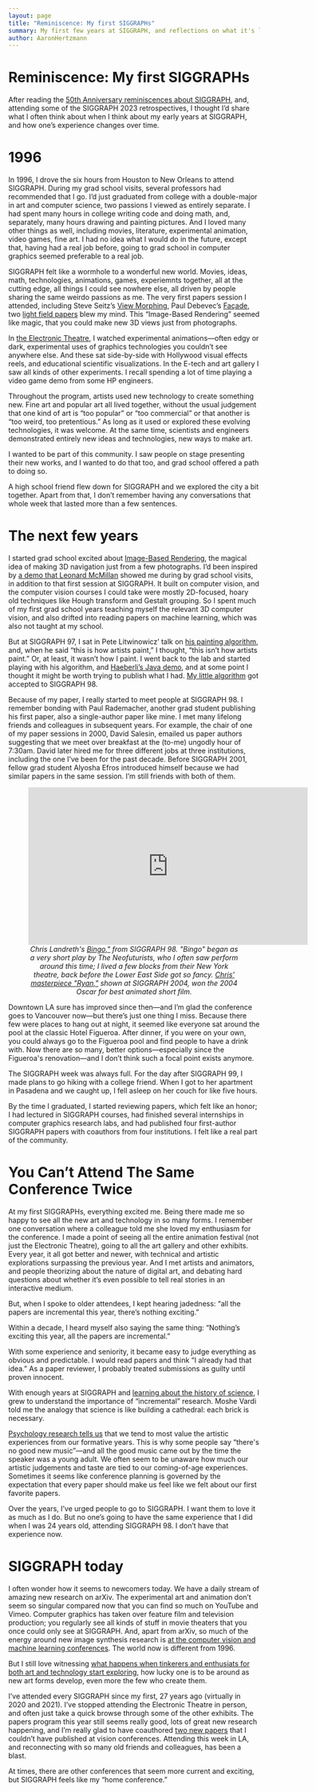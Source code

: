 ```yaml
---
layout: page
title: "Reminiscence: My first SIGGRAPHs"
summary: My first few years at SIGGRAPH, and reflections on what it's like to attend the same conference for many years.
author: AaronHertzmann
---
```


# Reminiscence: My first SIGGRAPHs

After reading the [50th Anniversary reminiscences about SIGGRAPH](https://dx.doi.org/10.1109/MCG.2023.3266086), and, attending some of the SIGGRAPH 2023 retrospectives, I thought I’d share what I often think about when I think about my early years at SIGGRAPH, and how one’s experience changes over time.

# 1996

In 1996, I drove the six hours from Houston to New Orleans to attend SIGGRAPH. During my grad school visits, several professors had recommended that I go. I’d just graduated from college with a double-major in art and computer science, two passions I viewed as entirely separate. I had spent many hours in college writing code and doing math, and, separately, many hours drawing and painting pictures. And I loved many other things as well, including movies, literature, experimental animation, video games, fine art. I had no idea what I would do in the future, except that, having had a real job before, going to grad school in computer graphics seemed preferable to a real job.

SIGGRAPH felt like a wormhole to a wonderful new world. Movies, ideas, math, technologies, animations, games, experiemnts together, all at the cutting edge, all things I could see nowhere else, all driven by people sharing the same weirdo passions as me. The very first papers session I attended, including Steve Seitz’s [View Morphing](https://homes.cs.washington.edu/~seitz/vmorph/vmorph.htm), Paul Debevec’s [Façade](https://www.pauldebevec.com/Research/), two [light field papers](https://graphics.stanford.edu/papers/light/) blew my mind. This “Image-Based Rendering” seemed like magic, that you could make new 3D views just from photographs. 

In [the Electronic Theatre](https://history.siggraph.org/conference/siggraph-1996-23rd-annual-conference-on-computer-graphics-and-interactive-techniques/), I watched experimental animations—often edgy or dark, experimental uses of graphics technologies you couldn’t see anywhere else. And these sat side-by-side with Hollywood visual effects reels, and educational scientific visualizations. In the E-tech and art gallery I saw all kinds of other experiments. I recall spending a lot of time playing a video game demo from some HP engineers.

Throughout the program, artists used new technology to create something new. Fine art and popular art all lived together, without the usual judgement that one kind of art is “too popular” or “too commercial” or that another is “too weird, too pretentious.” As long as it used or explored these evolving technologies, it was welcome. At the same time, scientists and engineers demonstrated entirely new ideas and technologies, new ways to make art.

I wanted to be part of this community. I saw people on stage presenting their new works, and I wanted to do that too, and grad school offered a path to doing so.

A high school friend flew down for SIGGRAPH and we explored the city a bit together. Apart from that, I don’t remember having any conversations that whole week that lasted more than a few sentences.


# The next few years

I started grad school excited about [Image-Based Rendering](https://en.wikipedia.org/wiki/Image-based_modeling_and_rendering), the magical idea of making 3D navigation just from a few photographs. I’d been inspired by [a demo that Leonard McMillan](http://www.cs.unc.edu/~ibr/pubs/mcmillan-plenoptic/plenoptic-abs.html) showed me during by grad school visits, in addition to that first session at SIGGRAPH. It built on computer vision, and the computer vision courses I could take were mostly 2D-focused, hoary old techniques like Hough transform and Gestalt grouping. So I spent much of my first grad school years teaching myself the relevant 3D computer vision, and also drifted into reading papers on machine learning, which was also not taught at my school.

But  at SIGGRAPH 97, I sat in Pete Litwinowicz’ talk on [his painting algorithm](https://dl.acm.org/doi/10.1145/258734.258893), and, when he said “this is how artists paint,” I thought, “this isn’t how artists paint.” Or, at least, it wasn’t how I paint. I went back to the lab and started playing with his algorithm, and [Haeberli’s Java demo](http://laminadesign.com/explore/impression/impabout.html), and at some point I thought it might be worth trying to publish what I had. [My little algorithm](https://mrl.cs.nyu.edu/publications/painterly98/) got accepted to SIGGRAPH 98.

Because of my paper, I really started to meet people at SIGGRAPH 98. I remember bonding with Paul Rademacher, another grad student publishing his first paper, also a single-author paper like mine.  I met many lifelong friends and colleagues in subsequent years. For example, the chair of one of my paper sessions in 2000, David Salesin, emailed us paper authors suggesting that we meet over breakfast at the (to-me) ungodly hour of 7:30am. David later hired me for three different jobs at three institutions, including the one I’ve been for the past decade. Before SIGGRAPH 2001, fellow grad student Alyosha Efros introduced himself because we had similar papers in the same session. I’m still friends with both of them. 

<center>
<figure>
<iframe width="560" height="315" src="https://www.youtube.com/embed/i6dSZYoAIdg" title="YouTube video player" frameborder="0" allow="accelerometer; autoplay; clipboard-write; encrypted-media; gyroscope; picture-in-picture; web-share" allowfullscreen></iframe>
<figcaption><i>Chris Landreth's <a href="https://en.wikipedia.org/wiki/Bingo_(1998_film)">Bingo,"</a> from SIGGRAPH 98. "Bingo" began as a very short play by The Neofuturists, who I often saw perform around this time; I lived a few blocks from their New York theatre, back before the Lower East Side got so fancy.
	<a href="https://www.youtube.com/watch?v=nbkBjZKBLHQ">Chris' masterpiece "Ryan,"</a> shown at SIGGRAPH 2004, won the 2004 Oscar for best animated short film.</i>
</figcaption>
</figure>
</center>

Downtown LA sure has improved since then—and I’m glad the conference goes to Vancouver now—but there’s just one thing I miss. Because there few were places to hang out at night, it seemed like everyone sat around the pool at the classic Hotel Figueroa. After dinner, if you were on your own, you could always go to the Figueroa pool and find people to have a drink with. Now there are so many, better options—especially since the Figueroa's renovation—and I don’t think such a focal point exists anymore.

The SIGGRAPH week was always full. For the day after SIGGRAPH 99, I made plans to go hiking with a college friend.  When I got to her apartment in Pasadena and we caught up, I fell asleep on her couch for like five hours.

By the time I graduated, I started reviewing papers, which felt like an honor; I had lectured in SIGGRAPH courses, had finished several internships in computer graphics research labs, and had published four first-author SIGGRAPH papers with coauthors from four institutions. I felt like a real part of the community.


# You Can’t Attend The Same Conference Twice

At my first SIGGRAPHs, everything excited me. Being there made me so happy to see all the new art and technology in so many forms. I remember one conversation where a colleague told me she loved my enthusiasm for the conference. I made a point of seeing all the entire animation festival (not just the Electronic Theatre), going to all the art gallery and other exhibits. Every year, it all got better and newer, with technical and artistic explorations surpassing the previous year. And I met artists and animators, and people theorizing about the nature of digital art, and debating hard questions about whether it’s even possible to tell real stories in an interactive medium.

But, when I spoke to older attendees, I kept hearing jadedness: “all the papers are incremental this year, there’s nothing exciting.” 

Within a decade, I heard myself also saying  the same thing: “Nothing’s exciting this year, all the papers are incremental.” 

With some experience and seniority, it became easy to judge everything as obvious and predictable. I would read papers and think “I already had that idea.” As a paper reviewer, I probably treated submissions as guilty until proven innocent. 

With enough years at SIGGRAPH and [learning about the history of science](https://en.m.wikipedia.org/wiki/The_Structure_of_Scientific_Revolutions), I grew to understand the importance of “incremental” research. Moshe Vardi told me the analogy that science is like building a cathedral: each brick is necessary.

[Psychology research tells us](/2022/12/16/status-quo-bias.html) that we tend to most value the artistic experiences from our formative years. This is why some people say “there's no good new music”—and all the good music came out by the time the speaker was a young adult. We often seem to be unaware how much our artistic judgements and taste are tied to our coming-of-age experiences. Sometimes it seems like conference planning is governed by the expectation that every paper should make us feel like we felt about our  first favorite papers.

Over the years, I’ve urged people to go to SIGGRAPH. I want them to love it as much as I do.  But no one’s going to have the same experience that I did when I was 24 years old, attending SIGGRAPH 98. I don’t have that experience now. 


# SIGGRAPH today

I often wonder how it seems to newcomers today. We have a daily stream of amazing new research on arXiv. The experimental art and animation don’t seem so singular compared now that you can find so much on YouTube and Vimeo. Computer graphics has taken over feature film and television production; you regularly see all kinds of stuff in movie theaters that you once could only see at SIGGRAPH. And, apart from arXiv,  so much of the energy around new image synthesis research is [at the computer vision and machine learning conferences](/2020/08/31/cvpr-graphics.html). The world now is different from 1996.

But I still love witnessing [what happens when tinkerers and enthusiats for both art and technology start exploring](/2022/10/11/amateurs.html), how lucky one is to be around as new art forms develop, even more the few who create them.

I’ve attended every SIGGRAPH since my first, 27 years ago (virtually in 2020 and 2021). I’ve stopped attending the Electronic Theatre in person, and often just take a quick browse through some of the other exhibits. The papers program this year still seems really good, lots of great new research happening, and I’m really glad to have coauthored [two new papers](/2023/07/31/occluding-contours-part-2.html) that I couldn’t have published at vision conferences. Attending this week in LA, and reconnecting with so many old friends and colleagues, has been a blast.

At times, there are other conferences that seem more current and exciting, but SIGGRAPH feels like my “home conference.”  
